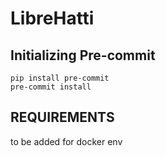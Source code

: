 LibreHatti
==========

Initializing Pre-commit
-----------------------

```
pip install pre-commit
pre-commit install
```


REQUIREMENTS
------------
   to be added for docker env
